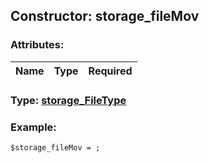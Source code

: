 ## Constructor: storage\_fileMov  

### Attributes:

| Name     |    Type       | Required |
|----------|:-------------:|---------:|


### Type: [storage\_FileType](../types/storage\_FileType.md)

### Example:


```
$storage_fileMov = ;
```